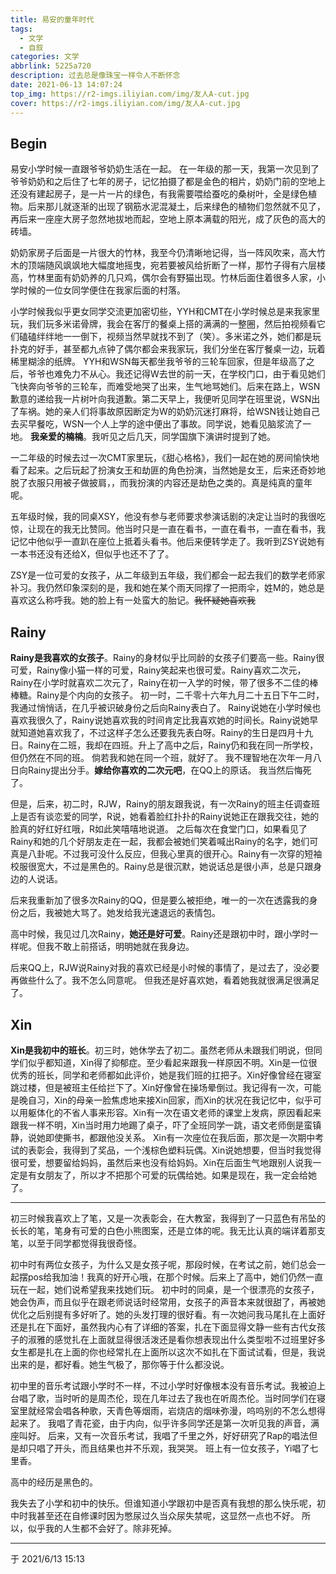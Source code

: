 ```yaml
---
title: 易安的童年时代
tags:
  - 文学
  - 自叙
categories: 文学
abbrlink: 5225a720
description: 过去总是像珠宝一样令人不断怀念
date: 2021-06-13 14:07:24
top_img: https://r2-imgs.iliyian.com/img/友人A-cut.jpg
cover: https://r2-imgs.iliyian.com/img/友人A-cut.jpg
---
```


Begin
---

易安小学时候一直跟爷爷奶奶生活在一起。
在一年级的那一天，我第一次见到了爷爷奶奶和之后住了七年的房子，记忆拍摄了都是金色的相片，奶奶门前的空地上还没有建起房子，是一片一片的绿色，有我需要喂给蚕吃的桑树叶，全是绿色植物。后来那儿就逐渐的出现了钢筋水泥混凝土，后来绿色的植物们忽然就不见了，再后来一座座大房子忽然地拔地而起，空地上原本满载的阳光，成了灰色的高大的砖墙。

奶奶家房子后面是一片很大的竹林，我至今仍清晰地记得，当一阵风吹来，高大竹木的顶端随风飒飒地大幅度地摇曳，宛若要被风给折断了一样，那竹子得有六层楼高，竹林里面有奶奶养的几只鸡，偶尔会有野猫出现。竹林后面住着很多人家，小学时候的一位女同学便住在我家后面的村落。

小学时候我似乎更女同学交流更加密切些，YYH和CMT在小学时候总是来我家里玩，我们玩多米诺骨牌，我会在客厅的餐桌上搭的满满的一整圈，然后拍视频看它们磕磕绊绊地一一倒下，视频当然早就找不到了（笑）。多米诺之外，她们都是玩扑克的好手，甚至都九点钟了偶尔都会来我家玩，我们分坐在客厅餐桌一边，玩着稀里糊涂的纸牌。
YYH和WSN每天都坐我爷爷的三轮车回家，但是年级高了之后，爷爷也难免力不从心。我还记得W去世的前一天，在学校门口，由于看见她们飞快奔向爷爷的三轮车，而难受地哭了出来，生气地骂她们。后来在路上，WSN歉意的递给我一片树叶向我道歉。第二天早上，我便听见同学在班里说，WSN出了车祸。她的亲人们将事故原因断定为W的奶奶沉迷打麻将，给WSN钱让她自己去买早餐吃，WSN一个人上学的途中便出了事故。同学说，她看见脑浆流了一地。
**我亲爱的楠楠**。我听见之后几天，同学国旗下演讲时提到了她。

一二年级的时候去过一次CMT家里玩，《甜心格格》，我们一起在她的房间愉快地看了起来。之后玩起了扮演女王和劫匪的角色扮演，当然她是女王，后来还奇妙地脱了衣服只用被子做披肩，，而我扮演的内容还是劫色之类的。真是纯真的童年呢。

五年级时候，我的同桌XSY，他没有参与老师要求参演话剧的决定让当时的我很吃惊，让现在的我无比赞同。他当时只是一直在看书，一直在看书，一直在看书，我记忆中他似乎一直趴在座位上抵着头看书。他后来便转学走了。我听到ZSY说她有一本书还没有还给X，但似乎也还不了了。

ZSY是一位可爱的女孩子，从二年级到五年级，我们都会一起去我们的数学老师家补习。我仍然印象深刻的是，我和她在某个雨天同撑了一把雨伞，姓M的，她总是喜欢这么称呼我。她的脸上有一处蛮大的胎记。~~我怀疑她喜欢我~~

Rainy
---

**Rainy是我喜欢的女孩子**。Rainy的身材似乎比同龄的女孩子们要高一些。Rainy很可爱，Rainy像小猫一样的可爱，Rainy笑起来也很可爱。Rainy喜欢二次元，Rainy在小学时就喜欢二次元了，Rainy在初一入学的时候，带了很多不二佳的棒棒糖。Rainy是个内向的女孩子。
初一时，二千零十六年九月二十五日下午二时，我通过悄悄话，在几乎被识破身份之后向Rainy表白了。
Rainy说她在小学时候也喜欢我很久了，Rainy说她喜欢我的时间肯定比我喜欢她的时间长。Rainy说她早就知道她喜欢我了，不过这样子怎么还要我先表白呀。Rainy的生日是四月十九日。Rainy在二班，我却在四班。升上了高中之后，Rainy仍和我在同一所学校，但仍然在不同的班。
倘若我和她在同一个班，就好了。
我不理智地在次年一月八日向Rainy提出分手。**嫁给你喜欢的二次元吧**，在QQ上的原话。
我当然后悔死了。

但是，后来，初二时，RJW，Rainy的朋友跟我说，有一次Rainy的班主任调查班上是否有谈恋爱的同学，R说，她看着脸红扑扑的Rainy说她正在跟我交往，她的脸真的好红好红哦，R如此笑嘻嘻地说道。
之后每次在食堂门口，如果看见了Rainy和她的几个好朋友走在一起，我都会被她们笑着喊出Rainy的名字，她们可真是八卦呢。不过我可没什么反应，但我心里真的很开心。Rainy有一次穿的短袖校服很宽大，不过是黑色的。Rainy总是很沉默，她说话总是很小声，总是只跟身边的人说话。

后来我重新加了很多次Rainy的QQ，但是要么被拒绝，唯一的一次在透露我的身份之后，我被她大骂了。她发给我光速退远的表情包。

高中时候，我见过几次Rainy，**她还是好可爱**。Rainy还是跟初中时，跟小学时一样呢。但我不敢上前搭话，明明她就在我身边。

后来QQ上，RJW说Rainy对我的喜欢已经是小时候的事情了，是过去了，没必要再做些什么了。我不怎么同意呢。
但我还是好喜欢她，看着她我就很满足很满足了。

Xin
---

**Xin是我初中的班长**。初三时，她休学去了初二。虽然老师从未跟我们明说，但同学们似乎都知道，Xin得了抑郁症。至少看起来跟我一样原因不明。Xin是一位很优秀的班长，同学和老师都如此评价，她是我们班的扛把子。Xin好像曾经在寝室跳过楼，但是被班主任给拦下了。Xin好像曾在操场晕倒过。我记得有一次，可能是晚自习，Xin的母亲一脸焦虑地来接Xin回家，而Xin的状况在我记忆中，似乎可以用躯体化的不省人事来形容。Xin有一次在语文老师的课堂上发病，原因看起来跟我一样不明，Xin当时用力地踢了桌子，吓了全班同学一跳，语文老师倒是蛮镇静，说她即使撕书，都跟他没关系。
Xin有一次座位在我后面，那次是一次期中考试的表彰会，我得到了奖品，一个浅棕色塑料玩偶。Xin说她想要，但当时我觉得很可爱，想要留给妈妈，虽然后来也没有给妈妈。Xin在后面生气地跟别人说我一定是有女朋友了，所以才不把那个可爱的玩偶给她。如果是现在，我一定会给她了。

---

初三时候我喜欢上了笔，又是一次表彰会，在大教室，我得到了一只蓝色有吊坠的长长的笔，笔身有可爱的白色小熊图案，还是立体的呢。我无比认真的端详着那支笔，以至于同学都觉得我很奇怪。

初中时有两位女孩子，为什么又是女孩子呢，那段时候，在考试之前，她们总会一起摆pos给我加油！我真的好开心哦，在那个时候。后来上了高中，她们仍然一直玩在一起，她们说希望我来找她们玩。
初中时的同桌，是一个很漂亮的女孩子，她会伪声，而且似乎在跟老师说话时经常用，女孩子的声音本来就很甜了，再被她优化之后别提有多好听了。她的头发打理的很好看。有一次她问我马尾扎在上面好还是扎在下面好，虽然我内心有了详细的答案，扎在下面显得文静一些有古代女孩子的淑雅的感觉扎在上面就显得很活泼还是看你想表现出什么类型啦不过班里好多女生都是扎在上面的你也经常扎在上面所以这次不如扎在下面试试看，但是，我说出来的是，都好看。她生气极了，那你等于什么都没说。

初中里的音乐考试跟小学时不一样，不过小学时好像根本没有音乐考试。我被迫上台唱了歌，当时听的是周杰伦，现在几年过去了我也在听周杰伦。当时同学们在寝室里就经常会唱各种歌，天青色等烟雨，岩烧店的烟味弥漫，呜呜别的不怎么想得起来了。
我唱了青花瓷，由于内向，似乎许多同学还是第一次听见我的声音，满座叫好。
后来，又有一次音乐考试，我唱了千里之外，好好研究了Rap的唱法但是却只唱了开头，而且结果也并不乐观，我哭哭。
班上有一位女孩子，Yi唱了七里香。

高中的经历是黑色的。

我失去了小学和初中的快乐。但谁知道小学跟初中是否真有我想的那么快乐呢，初中时我甚至还在自修课时因为憋尿过久当众尿失禁呢，这显然一点也不好。
所以，似乎我的人生都不会好了。除非死掉。

---

于 2021/6/13 15:13
